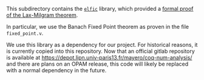 This subdirectory contains the [`elfic`](https://www.lri.fr/~sboldo/elfic/) library, which provided a [formal proof of the Lax-Milgram theorem](https://hal.inria.fr/hal-01391578/document). 

In particular, we use the Banach Fixed Point theorem as proven in the file `fixed_point.v`. 

We use this library as a dependency for our project.  For historical
reasons, it is currently copied into this repository.  Now that an
official gitlab repository is available at
https://depot.lipn.univ-paris13.fr/mayero/coq-num-analysis/ and there
are plans on an OPAM release, this code will likely be replaced with
a normal dependency in the future.
